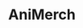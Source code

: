 ---
title: AniMerch
publishDate: 2020-03-02 00:00:00
img: /assets/stock-1.jpg
img_alt: Iridescent ripples of a bright blue and pink liquid
description: |
  A complete shop page with carousel, multiple filters, search bar, login, social login, favorites and cart functions.
tags:
  - AngularJS 1.4.9 | PHP | MySQL | Docker
---